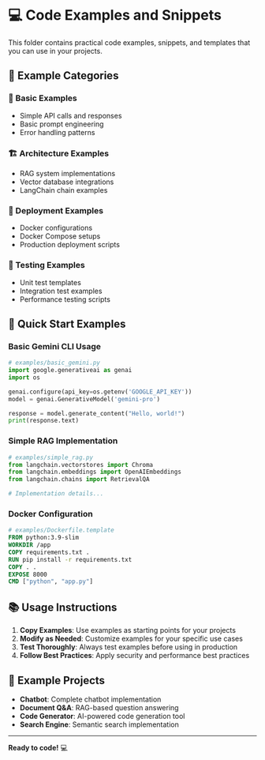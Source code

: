 # 💻 Code Examples and Snippets

This folder contains practical code examples, snippets, and templates that you can use in your projects.

## 📁 Example Categories

### 🔧 Basic Examples
- Simple API calls and responses
- Basic prompt engineering
- Error handling patterns

### 🏗️ Architecture Examples
- RAG system implementations
- Vector database integrations
- LangChain chain examples

### 🐳 Deployment Examples
- Docker configurations
- Docker Compose setups
- Production deployment scripts

### 🧪 Testing Examples
- Unit test templates
- Integration test examples
- Performance testing scripts

## 🚀 Quick Start Examples

### Basic Gemini CLI Usage
```python
# examples/basic_gemini.py
import google.generativeai as genai
import os

genai.configure(api_key=os.getenv('GOOGLE_API_KEY'))
model = genai.GenerativeModel('gemini-pro')

response = model.generate_content("Hello, world!")
print(response.text)
```

### Simple RAG Implementation
```python
# examples/simple_rag.py
from langchain.vectorstores import Chroma
from langchain.embeddings import OpenAIEmbeddings
from langchain.chains import RetrievalQA

# Implementation details...
```

### Docker Configuration
```dockerfile
# examples/Dockerfile.template
FROM python:3.9-slim
WORKDIR /app
COPY requirements.txt .
RUN pip install -r requirements.txt
COPY . .
EXPOSE 8000
CMD ["python", "app.py"]
```

## 📚 Usage Instructions

1. **Copy Examples**: Use examples as starting points for your projects
2. **Modify as Needed**: Customize examples for your specific use cases
3. **Test Thoroughly**: Always test examples before using in production
4. **Follow Best Practices**: Apply security and performance best practices

## 🎯 Example Projects

- **Chatbot**: Complete chatbot implementation
- **Document Q&A**: RAG-based question answering
- **Code Generator**: AI-powered code generation tool
- **Search Engine**: Semantic search implementation

---

**Ready to code!** 💻

